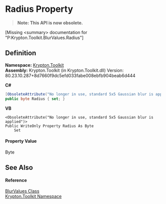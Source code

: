 # Radius Property
<blockquote><strong>Note: This API is now obsolete.</strong></blockquote>


\[Missing &lt;summary&gt; documentation for "P:Krypton.Toolkit.BlurValues.Radius"\]



## Definition
**Namespace:** <a href="79d2eac2-21f4-54ff-7552-b20c33c30600.md">Krypton.Toolkit</a>  
**Assembly:** Krypton.Toolkit (in Krypton.Toolkit.dll) Version: 80.23.10.287+8d7660f9dc5efd033fabe008ebfb904beab6d444

**C#**
``` C#
[ObsoleteAttribute("No longer in use, standard 5x5 Gaussian blur is applied")]
public byte Radius { set; }
```
**VB**
``` VB
<ObsoleteAttribute("No longer in use, standard 5x5 Gaussian blur is applied")>
Public WriteOnly Property Radius As Byte
	Set
```



#### Property Value
Byte

## See Also


#### Reference
<a href="a590bc45-2a59-a2a4-a05e-980aeb308293.md">BlurValues Class</a>  
<a href="79d2eac2-21f4-54ff-7552-b20c33c30600.md">Krypton.Toolkit Namespace</a>  
